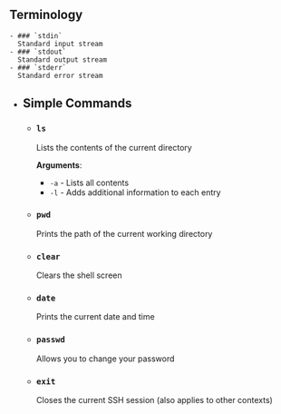 ## Terminology
	- ### `stdin`
	  Standard input stream
	- ### `stdout`
	  Standard output stream
	- ### `stderr`
	  Standard error stream
- ## Simple Commands
	- ### `ls`
	  Lists the contents of the current directory
	  
	  **Arguments**:
	  * `-a` - Lists all contents
	  * `-l` - Adds additional information to each entry
	- ### `pwd`
	  Prints the path of the current working directory
	- ### `clear`
	  Clears the shell screen
	- ### `date`
	  Prints the current date and time
	- ### `passwd`
	  Allows you to change your password
	- ### `exit`
	  Closes the current SSH session (also applies to other contexts)